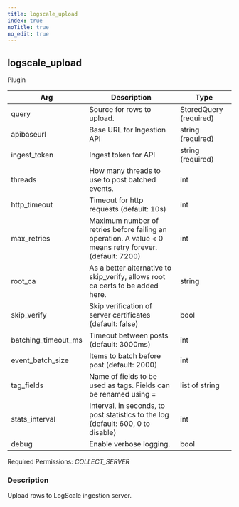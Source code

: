 ```yaml
---
title: logscale_upload
index: true
noTitle: true
no_edit: true
---
```




<div class="vql_item"></div>


## logscale_upload
<span class='vql_type pull-right page-header'>Plugin</span>



<div class="vqlargs"></div>

Arg | Description | Type
----|-------------|-----
query|Source for rows to upload.|StoredQuery (required)
apibaseurl|Base URL for Ingestion API|string (required)
ingest_token|Ingest token for API|string (required)
threads|How many threads to use to post batched events.|int
http_timeout|Timeout for http requests (default: 10s)|int
max_retries|Maximum number of retries before failing an operation. A value < 0 means retry forever. (default: 7200)|int
root_ca|As a better alternative to skip_verify, allows root ca certs to be added here.|string
skip_verify|Skip verification of server certificates (default: false)|bool
batching_timeout_ms|Timeout between posts (default: 3000ms)|int
event_batch_size|Items to batch before post (default: 2000)|int
tag_fields|Name of fields to be used as tags. Fields can be renamed using =<newname>|list of string
stats_interval|Interval, in seconds, to post statistics to the log (default: 600, 0 to disable)|int
debug|Enable verbose logging.|bool

Required Permissions: 
<i class="linkcolour label pull-right label-success">COLLECT_SERVER</i>

### Description

Upload rows to LogScale ingestion server.

